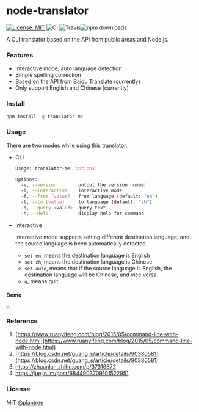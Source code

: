 # node-translator
[![License: MIT](https://img.shields.io/badge/License-MIT-green.svg)](https://opensource.org/licenses/MIT) ![CI](https://github.com/plantree/node-translator/workflows/CI/badge.svg) ![Travis](https://www.travis-ci.org/plantree/node-translator.svg?branch=master)![npm downloads](https://img.shields.io/npm/dm/translator-me.svg)

A CLI translator based on the API from public areas and Node.js.

### Features

- Interactive mode, auto language detection
- Simple spelling correction
- Based on the API from Baidu Translate (currently)
- Only support English and Chinese (currently)

### Install

```bash
npm install -g translator-me
```

### Usage

There are two modes while using this translator.

- CLI

  ```bash
  Usage: translator-me [options]
  
  Options:
    -v, --version        output the version number
    -i, --interactive    interactive mode
    -f, --from [value]   from language (default: "en")
    -t, --to [value]     to language (default: "zh")
    -q, --query <value>  query text
    -h, --help           display help for command
  ```

- Interactive

  Interactive mode supports setting different destination language, and the source language is been automatically detected.

  - `set en`, means the destination language is English
  - `set zh`, means the destination language is Chinese
  - `set auto`, means that if the source language is English, the destination language will be Chinese, and vice versa.
  - `q`, means quit.

#### Demo

<img src="https://img.plantree.me/image-20201019112211780.png" style="zoom:50%;" />

### Reference
1. [https://www.ruanyifeng.com/blog/2015/05/command-line-with-node.html](https://www.ruanyifeng.com/blog/2015/05/command-line-with-node.html)
2. [https://blog.csdn.net/guang_s/article/details/90380581](https://blog.csdn.net/guang_s/article/details/90380581)
3. https://zhuanlan.zhihu.com/p/37316872
4. https://juejin.im/post/6844903709101522951

### License

MIT @[plantree](https://plantree.me)

